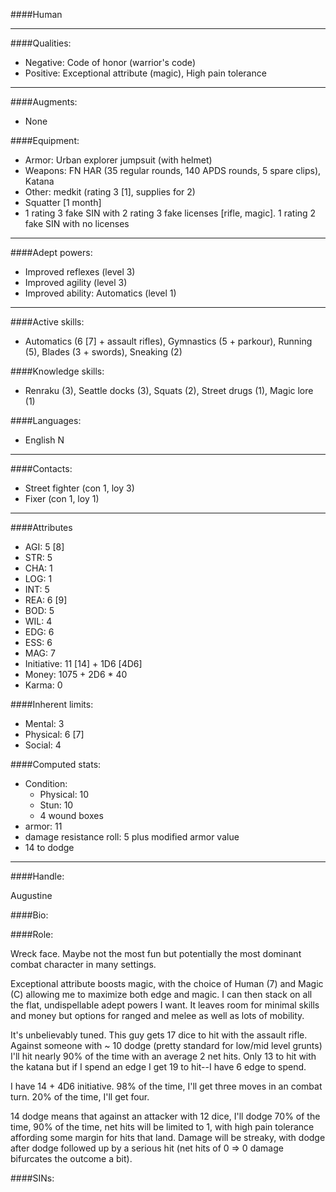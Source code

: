 ####Human
____
####Qualities:

- Negative: Code of honor (warrior's code)
- Positive: Exceptional attribute (magic), High pain tolerance

____
####Augments:

- None

####Equipment:

- Armor: Urban explorer jumpsuit (with helmet) 
- Weapons: FN HAR (35 regular rounds, 140 APDS rounds, 5 spare clips), Katana
- Other: medkit (rating 3 [1], supplies for 2)
- Squatter [1 month]
- 1 rating 3 fake SIN with 2 rating 3 fake licenses [rifle, magic]. 1 rating 2 fake SIN with no licenses

____
####Adept powers: 

- Improved reflexes (level 3)
- Improved agility (level 3)
- Improved ability: Automatics (level 1)

____
####Active skills:

- Automatics (6 [7] + assault rifles), Gymnastics (5 + parkour), Running (5), Blades (3 + swords), Sneaking (2)

####Knowledge skills:

- Renraku (3), Seattle docks (3), Squats (2), Street drugs (1), Magic lore (1)

####Languages:

- English N

____
####Contacts:

- Street fighter (con 1, loy 3)
- Fixer (con 1, loy 1)

____
####Attributes

- AGI: 5 [8]
- STR: 5
- CHA: 1
- LOG: 1
- INT: 5
- REA: 6 [9]
- BOD: 5
- WIL: 4
- EDG: 6
- ESS: 6
- MAG: 7
- Initiative: 11 [14] + 1D6 [4D6]
- Money: 1075 + 2D6 * 40
- Karma: 0

####Inherent limits:

- Mental: 3
- Physical: 6 [7]
- Social: 4

####Computed stats:

- Condition:
	- Physical: 10
	- Stun: 10
	- 4 wound boxes
- armor: 11
- damage resistance roll: 5 plus modified armor value
- 14 to dodge

____
####Handle:

Augustine

####Bio:



####Role:

Wreck face. Maybe not the most fun but potentially the most dominant combat character in many settings. 

Exceptional attribute boosts magic, with the choice of Human (7) and Magic (C) allowing me to maximize both edge and magic. I can then stack on all the flat, undispellable adept powers I want. It leaves room for minimal skills and money but options for ranged and melee as well as lots of mobility.

It's unbelievably tuned. This guy gets 17 dice to hit with the assault rifle. Against someone with ~ 10 dodge (pretty standard for low/mid level grunts) I'll hit nearly 90% of the time with an average 2 net hits. Only 13 to hit with the katana but if I spend an edge I get 19 to hit--I have 6 edge to spend. 

I have 14 + 4D6 initiative. 98% of the time, I'll get three moves in an combat turn. 20% of the time, I'll get four. 

14 dodge means that against an attacker with 12 dice, I'll dodge 70% of the time, 90% of the time, net hits will be limited to 1, with high pain tolerance affording some margin for hits that land. Damage will be streaky, with dodge after dodge followed up by a serious hit (net hits of 0 => 0 damage bifurcates the outcome a bit).



####SINs: